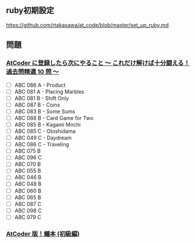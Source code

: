 ## ruby初期設定
https://github.com/rtakasawa/at_code/blob/master/set_up_ruby.md

## 問題
### [AtCoder に登録したら次にやること ～ これだけ解けば十分闘える！過去問精選 10 問 ～](https://qiita.com/drken/items/fd4e5e3630d0f5859067)
- [ ] ABC 086 A - Product
- [ ] ABC 081 A - Placing Marbles
- [ ] ABC 081 B - Shift Only
- [ ] ABC 087 B - Coins
- [ ] ABC 083 B - Some Sums
- [ ] ABC 088 B - Card Game for Two
- [ ] ABC 085 B - Kagami Mochi
- [ ] ABC 085 C - Otoshidama
- [ ] ABC 049 C - Daydream
- [ ] ABC 086 C - Traveling
- [ ] ABC 075 B
- [ ] ABC 096 C
- [ ] ABC 070 B
- [ ] ABC 055 B
- [ ] ABC 046 B
- [ ] ABC 048 B
- [ ] ABC 060 B
- [ ] ABC 065 B
- [ ] ABC 087 C
- [ ] ABC 098 C 
- [ ] ABC 079 C

### [AtCoder 版！蟻本 (初級編)](https://qiita.com/drken/items/e77685614f3c6bf86f44)
